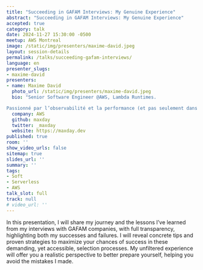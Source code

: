 ```yaml
---
title: "Succeeding in GAFAM Interviews: My Genuine Experience"
abstract: "Succeeding in GAFAM Interviews: My Genuine Experience"
accepted: true
category: talk
date: 2024-11-27 15:30:00 -0500
meetup: AWS Montreal
image: /static/img/presenters/maxime-david.jpeg
layout: session-details
permalink: /talks/succeeding-gafam-interviews/
language: en
presenter_slugs:
- maxime-david
presenters:
- name: Maxime David
  photo_url: /static/img/presenters/maxime-david.jpeg
  bio: "Senior Software Engineer @AWS, Lambda Runtimes.

Passionné par l’observabilité et la performance (et pas seulement dans le domaine informatique), Maxime a rejoint Amazon en juin dernier après plus de trois ans d'expérience chez Datadog. Curieux de presque tout, sauf de l'ananas sur les pizzas, il sera ravi d'échanger avec vous!"
  company: AWS
  github: maxday
  twitter: _maxday
  website: https://maxday.dev
published: true
room: ''
show_video_urls: false
sitemap: true
slides_url: ''
summary: ''
tags:
- Soft
- Serverless
- AWS
talk_slot: full
track: null
# video_url: ''
---
```


In this presentation, I will share my journey and the lessons I’ve learned from my interviews with GAFAM companies, with full transparency, highlighting both my successes and failures.
I will reveal concrete tips and proven strategies to maximize your chances of success in these demanding, yet accessible, selection processes.
My unfiltered experience will offer you a realistic perspective to better prepare yourself, helping you avoid the mistakes I made.
